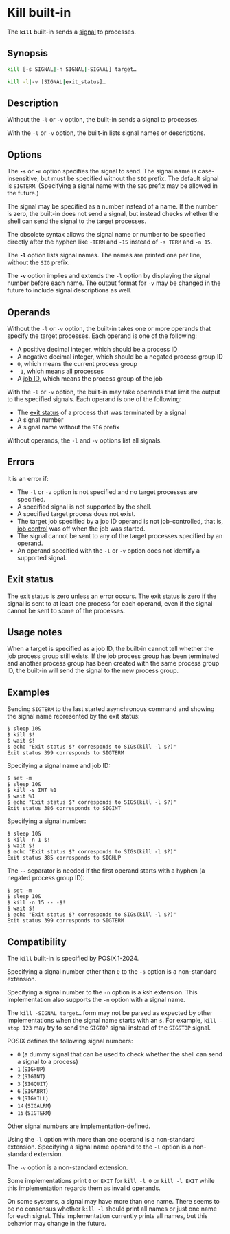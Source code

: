 # Kill built-in

The **`kill`** built-in sends a [signal](../environment/traps.md#what-are-signals) to processes.

## Synopsis

```sh
kill [-s SIGNAL|-n SIGNAL|-SIGNAL] target…
```

```sh
kill -l|-v [SIGNAL|exit_status]…
```

## Description

Without the `-l` or `-v` option, the built-in sends a signal to processes.

With the `-l` or `-v` option, the built-in lists signal names or
descriptions.

## Options

The **`-s`** or **`-n`** option specifies the signal to send. The signal name is case-insensitive, but must be specified without the `SIG` prefix. The default signal is `SIGTERM`. (Specifying a signal name with the `SIG` prefix may be allowed in the future.)

The signal may be specified as a number instead of a name. If the number
is zero, the built-in does not send a signal, but instead checks whether
the shell can send the signal to the target processes.

The obsolete syntax allows the signal name or number to be specified
directly after the hyphen like `-TERM` and `-15` instead of `-s TERM` and
`-n 15`.

The **`-l`** option lists signal names. The names are printed one per line,
without the `SIG` prefix.

The **`-v`** option implies and extends the `-l` option by displaying the signal number before each name. The output format for `-v` may be changed in the future to include signal descriptions as well.

## Operands

Without the `-l` or `-v` option, the built-in takes one or more operands
that specify the target processes. Each operand is one of the following:

- A positive decimal integer, which should be a process ID
- A negative decimal integer, which should be a negated process group ID
- `0`, which means the current process group
- `-1`, which means all processes
- A [job ID](../interactive/job_control.md#job-ids), which means the process group of the job

With the `-l` or `-v` option, the built-in may take operands that limit the
output to the specified signals. Each operand is one of the following:

- The [exit status](../language/commands/exit_status.md#exit-status) of a process that was terminated by a signal
- A signal number
- A signal name without the `SIG` prefix

Without operands, the `-l` and `-v` options list all signals.

## Errors

It is an error if:

- The `-l` or `-v` option is not specified and no target processes are
  specified.
- A specified signal is not supported by the shell.
- A specified target process does not exist.
- The target job specified by a job ID operand is not job-controlled, that is, [job control](../interactive/job_control.md) was off when the job was started.
- The signal cannot be sent to any of the target processes specified by an
  operand.
- An operand specified with the `-l` or `-v` option does not identify a
  supported signal.

## Exit status

The exit status is zero unless an error occurs. The exit status is zero if
the signal is sent to at least one process for each operand, even if the
signal cannot be sent to some of the processes.

## Usage notes

When a target is specified as a job ID, the built-in cannot tell whether
the job process group still exists. If the job process group has been
terminated and another process group has been created with the same
process group ID, the built-in will send the signal to the new process
group.

## Examples

Sending `SIGTERM` to the last started asynchronous command and showing the signal name represented by the exit status:

```shell,one_shot
$ sleep 10&
$ kill $!
$ wait $!
$ echo "Exit status $? corresponds to SIG$(kill -l $?)"
Exit status 399 corresponds to SIGTERM
```

Specifying a signal name and job ID:

```shell,one_shot
$ set -m
$ sleep 10&
$ kill -s INT %1
$ wait %1
$ echo "Exit status $? corresponds to SIG$(kill -l $?)"
Exit status 386 corresponds to SIGINT
```

Specifying a signal number:

```shell,one_shot
$ sleep 10&
$ kill -n 1 $!
$ wait $!
$ echo "Exit status $? corresponds to SIG$(kill -l $?)"
Exit status 385 corresponds to SIGHUP
```

The `--` separator is needed if the first operand starts with a hyphen (a negated process group ID):

```shell,one_shot
$ set -m
$ sleep 10&
$ kill -n 15 -- -$!
$ wait $!
$ echo "Exit status $? corresponds to SIG$(kill -l $?)"
Exit status 399 corresponds to SIGTERM
```

## Compatibility

The `kill` built-in is specified by POSIX.1-2024.

Specifying a signal number other than `0` to the `-s` option is a
non-standard extension.

Specifying a signal number to the `-n` option is a ksh extension. This
implementation also supports the `-n` option with a signal name.

The `kill -SIGNAL target…` form may not be parsed as expected by other
implementations when the signal name starts with an `s`. For example, `kill
-stop 123` may try to send the `SIGTOP` signal instead of the `SIGSTOP`
signal.

POSIX defines the following signal numbers:

- `0` (a dummy signal that can be used to check whether the shell can send
  a signal to a process)
- `1` (`SIGHUP`)
- `2` (`SIGINT`)
- `3` (`SIGQUIT`)
- `6` (`SIGABRT`)
- `9` (`SIGKILL`)
- `14` (`SIGALRM`)
- `15` (`SIGTERM`)

Other signal numbers are implementation-defined.

Using the `-l` option with more than one operand is a non-standard
extension. Specifying a signal name operand to the `-l` option is a
non-standard extension.

The `-v` option is a non-standard extension.

Some implementations print `0` or `EXIT` for `kill -l 0` or `kill -l EXIT`
while this implementation regards them as invalid operands.

On some systems, a signal may have more than one name. There seems to be no
consensus whether `kill -l` should print all names or just one name for each
signal. This implementation currently prints all names, but this behavior
may change in the future.
